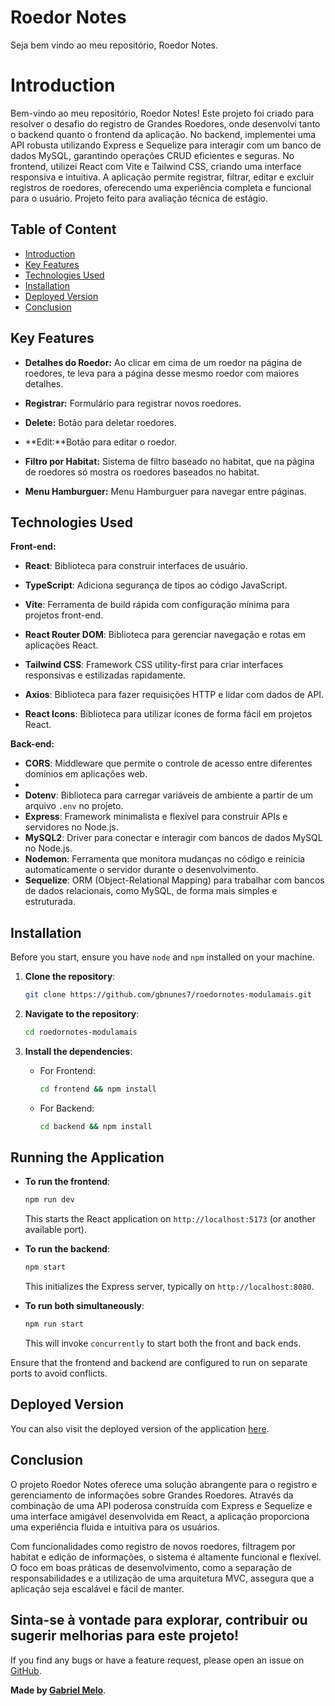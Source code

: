# Roedor Notes

Seja bem vindo ao meu repositório, Roedor Notes. 


# Introduction

Bem-vindo ao meu repositório, Roedor Notes! Este projeto foi criado para resolver o desafio do registro de Grandes Roedores, onde desenvolvi tanto o backend quanto o frontend da aplicação. No backend, implementei uma API robusta utilizando Express e Sequelize para interagir com um banco de dados MySQL, garantindo operações CRUD eficientes e seguras. No frontend, utilizei React com Vite e Tailwind CSS, criando uma interface responsiva e intuitiva. A aplicação permite registrar, filtrar, editar e excluir registros de roedores, oferecendo uma experiência completa e funcional para o usuário.
Projeto feito para avaliação técnica de estágio.

## Table of Content

- [Introduction](#introduction)
- [Key Features](#keys-feature)
- [Technologies Used](#technologies-used)
- [Installation](#installation)
- [Deployed Version](#deployed-version)
- [Conclusion](#conclusion)

## Key Features

- **Detalhes do Roedor:** Ao clicar em cima de um roedor na página de roedores, te leva para a página desse mesmo roedor com maiores detalhes.

- **Registrar:** Formulário para registrar novos roedores.

- **Delete:** Botão para deletar roedores.

- **Edit:**Botão para editar o roedor.

- **Filtro por Habitat:** Sistema de filtro baseado no habitat, que na página de roedores só mostra os roedores baseados no habitat.

- **Menu Hamburguer:** Menu Hamburguer para navegar entre páginas.


## Technologies Used

**Front-end:** 

- **React**: Biblioteca para construir interfaces de usuário.

- **TypeScript**: Adiciona segurança de tipos ao código JavaScript.
- **Vite**: Ferramenta de build rápida com configuração mínima para projetos front-end.
- **React Router DOM**: Biblioteca para gerenciar navegação e rotas em aplicações React.
- **Tailwind CSS**: Framework CSS utility-first para criar interfaces responsivas e estilizadas rapidamente.
- **Axios**: Biblioteca para fazer requisições HTTP e lidar com dados de API.
- **React Icons**: Biblioteca para utilizar ícones de forma fácil em projetos React.

**Back-end:**

- **CORS**: Middleware que permite o controle de acesso entre diferentes domínios em aplicações web.
- 
- **Dotenv**: Biblioteca para carregar variáveis de ambiente a partir de um arquivo `.env` no projeto.
- **Express**: Framework minimalista e flexível para construir APIs e servidores no Node.js.
- **MySQL2**: Driver para conectar e interagir com bancos de dados MySQL no Node.js.
- **Nodemon**: Ferramenta que monitora mudanças no código e reinicia automaticamente o servidor durante o desenvolvimento.
- **Sequelize**: ORM (Object-Relational Mapping) para trabalhar com bancos de dados relacionais, como MySQL, de forma mais simples e estruturada.

## Installation

Before you start, ensure you have `node` and `npm` installed on your machine. 

1. **Clone the repository**:
   
   ```bash
   git clone https://github.com/gbnunes7/roedornotes-modulamais.git
   ```

2. **Navigate to the repository**:

   ```bash
   cd roedornotes-modulamais
   ```

3. **Install the dependencies**:

   - For Frontend:
   
     ```bash
     cd frontend && npm install
     ```

   - For Backend:

     ```bash
     cd backend && npm install
     ```

## Running the Application

- **To run the frontend**:

  ```bash
  npm run dev
  ```

  This starts the React application on `http://localhost:5173` (or another available port).

- **To run the backend**:

  ```bash
  npm start
  ```

  This initializes the Express server, typically on `http://localhost:8080`.

- **To run both simultaneously**:

  ```bash
  npm run start
  ```

  This will invoke `concurrently` to start both the front and back ends.

Ensure that the frontend and backend are configured to run on separate ports to avoid conflicts.

## Deployed Version

You can also visit the deployed version of the application [here]().


## Conclusion

O projeto Roedor Notes oferece uma solução abrangente para o registro e gerenciamento de informações sobre Grandes Roedores. Através da combinação de uma API poderosa construída com Express e Sequelize e uma interface amigável desenvolvida em React, a aplicação proporciona uma experiência fluida e intuitiva para os usuários.

Com funcionalidades como registro de novos roedores, filtragem por habitat e edição de informações, o sistema é altamente funcional e flexível. O foco em boas práticas de desenvolvimento, como a separação de responsabilidades e a utilização de uma arquitetura MVC, assegura que a aplicação seja escalável e fácil de manter.

Sinta-se à vontade para explorar, contribuir ou sugerir melhorias para este projeto!
---

If you find any bugs or have a feature request, please open an issue on [GitHub](https://github.com/gbnunes7/roedornotes-modulamais/issues).

**Made by [Gabriel Melo](https://github.com/gbnunes7)**.
